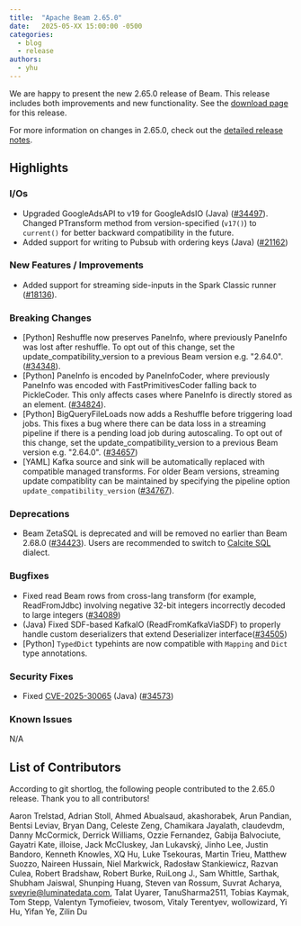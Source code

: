 ```yaml
---
title:  "Apache Beam 2.65.0"
date:   2025-05-XX 15:00:00 -0500
categories:
  - blog
  - release
authors:
  - yhu
---
```

<!--
Licensed under the Apache License, Version 2.0 (the "License");
you may not use this file except in compliance with the License.
You may obtain a copy of the License at
http://www.apache.org/licenses/LICENSE-2.0
Unless required by applicable law or agreed to in writing, software
distributed under the License is distributed on an "AS IS" BASIS,
WITHOUT WARRANTIES OR CONDITIONS OF ANY KIND, either express or implied.
See the License for the specific language governing permissions and
limitations under the License.
-->

We are happy to present the new 2.65.0 release of Beam.
This release includes both improvements and new functionality.
See the [download page](/get-started/downloads/#2650-2025-05-XX) for this release.

<!--more-->

For more information on changes in 2.65.0, check out the [detailed release notes](https://github.com/apache/beam/milestone/29?closed=1).

## Highlights

### I/Os

* Upgraded GoogleAdsAPI to v19 for GoogleAdsIO (Java) ([#34497](https://github.com/apache/beam/pull/34497)). Changed PTransform method from version-specified (`v17()`) to `current()` for better backward compatibility in the future.
* Added support for writing to Pubsub with ordering keys (Java) ([#21162](https://github.com/apache/beam/issues/21162))

### New Features / Improvements

* Added support for streaming side-inputs in the Spark Classic runner ([#18136](https://github.com/apache/beam/issues/18136)).

### Breaking Changes

* [Python] Reshuffle now preserves PaneInfo, where previously PaneInfo was lost
  after reshuffle. To opt out of this change, set the
  update_compatibility_version to a previous Beam version e.g. "2.64.0".
([#34348](https://github.com/apache/beam/pull/34348)).
* [Python] PaneInfo is encoded by PaneInfoCoder, where previously PaneInfo was
  encoded with FastPrimitivesCoder falling back to PickleCoder. This only
  affects cases where PaneInfo is directly stored as an element.
  ([#34824](https://github.com/apache/beam/pull/34824)).
* [Python] BigQueryFileLoads now adds a Reshuffle before triggering load jobs.
  This fixes a bug where there can be data loss in a streaming pipeline if there
  is a pending load job during autoscaling. To opt out of this change, set the
  update_compatibility_version to a previous Beam version e.g. "2.64.0".
([#34657](https://github.com/apache/beam/pull/34657))
* [YAML] Kafka source and sink will be automatically replaced with compatible managed transforms.
  For older Beam versions, streaming update compatiblity can be maintained by specifying the pipeline
  option `update_compatibility_version` ([#34767](https://github.com/apache/beam/issues/34767)).

### Deprecations

* Beam ZetaSQL is deprecated and will be removed no earlier than Beam 2.68.0 ([#34423](https://github.com/apache/beam/issues/34423)).
  Users are recommended to switch to [Calcite SQL](https://beam.apache.org/documentation/dsls/sql/calcite/overview/) dialect.

### Bugfixes

* Fixed read Beam rows from cross-lang transform (for example, ReadFromJdbc) involving negative 32-bit integers incorrectly decoded to large integers ([#34089](https://github.com/apache/beam/issues/34089))
* (Java) Fixed SDF-based KafkaIO (ReadFromKafkaViaSDF) to properly handle custom deserializers that extend Deserializer<Row> interface([#34505](https://github.com/apache/beam/pull/34505))
* [Python] `TypedDict` typehints are now compatible with `Mapping` and `Dict` type annotations.

### Security Fixes

* Fixed [CVE-2025-30065](https://www.cve.org/CVERecord?id=CVE-2025-30065) (Java) ([#34573](https://github.com/apache/beam/pull/34573))

### Known Issues

N/A

## List of Contributors

According to git shortlog, the following people contributed to the 2.65.0 release. Thank you to all contributors!

Aaron Trelstad, Adrian Stoll, Ahmed Abualsaud, akashorabek, Arun Pandian, Bentsi Leviav, Bryan Dang, Celeste Zeng, Chamikara Jayalath, claudevdm, Danny McCormick, Derrick Williams, Ozzie Fernandez, Gabija Balvociute, Gayatri Kate, illoise, Jack McCluskey, Jan Lukavský, Jinho Lee, Justin Bandoro, Kenneth Knowles, XQ Hu, Luke Tsekouras, Martin Trieu, Matthew Suozzo, Naireen Hussain, Niel Markwick, Radosław Stankiewicz, Razvan Culea, Robert Bradshaw, Robert Burke, RuiLong J., Sam Whittle, Sarthak, Shubham Jaiswal, Shunping Huang, Steven van Rossum, Suvrat Acharya, sveyrie@luminatedata.com, Talat Uyarer, TanuSharma2511, Tobias Kaymak, Tom Stepp, Valentyn Tymofieiev, twosom, Vitaly Terentyev, wollowizard, Yi Hu, Yifan Ye, Zilin Du
